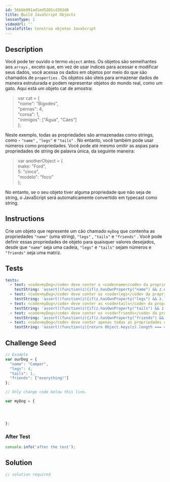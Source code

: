 ```yaml
---
id: 56bbb991ad1ed5201cd392d0
title: Build JavaScript Objects
lessonType: 1
videoUrl: ''
localeTitle: Construa objetos JavaScript
---
```


## Description
<section id="description"> Você pode ter ouvido o termo <code>object</code> antes. Os objetos são semelhantes aos <code>arrays</code> , exceto que, em vez de usar índices para acessar e modificar seus dados, você acessa os dados em objetos por meio do que são chamados de <code>properties</code> . Os objetos são úteis para armazenar dados de maneira estruturada e podem representar objetos do mundo real, como um gato. Aqui está um objeto cat de amostra: <blockquote> var cat = { <br> &quot;nome&quot;: &quot;Bigodes&quot;, <br> &quot;pernas&quot;: 4, <br> &quot;coroa&quot;: 1, <br> &quot;inimigos&quot;: [&quot;Água&quot;, &quot;Cães&quot;] <br> }; </blockquote> Neste exemplo, todas as propriedades são armazenadas como strings, como - <code>&quot;name&quot;</code> , <code>&quot;legs&quot;</code> e <code>&quot;tails&quot;</code> . No entanto, você também pode usar números como propriedades. Você pode até mesmo omitir as aspas para propriedades de string de palavra única, da seguinte maneira: <blockquote> var anotherObject = { <br> make: &quot;Ford&quot;, <br> 5: &quot;cinco&quot;, <br> &quot;modelo&quot;: &quot;foco&quot; <br> }; </blockquote> No entanto, se o seu objeto tiver alguma propriedade que não seja de string, o JavaScript será automaticamente convertido em typecast como string. </section>

## Instructions
<section id="instructions"> Crie um objeto que represente um cão chamado <code>myDog</code> que contenha as propriedades <code>&quot;name&quot;</code> (uma string), <code>&quot;legs&quot;</code> , <code>&quot;tails&quot;</code> e <code>&quot;friends&quot;</code> . Você pode definir essas propriedades de objeto para quaisquer valores desejados, desde que <code>&quot;name&quot;</code> seja uma cadeia, <code>&quot;legs&quot;</code> e <code>&quot;tails&quot;</code> sejam números e <code>&quot;friends&quot;</code> seja uma matriz. </section>

## Tests
<section id='tests'>

```yml
tests:
  - text: <code>myDog</code> deve conter o <code>name</code> da propriedade e deve ser uma <code>string</code> .
    testString: 'assert((function(z){if(z.hasOwnProperty("name") && z.name !== undefined && typeof z.name === "string"){return true;}else{return false;}})(myDog), "<code>myDog</code> should contain the property <code>name</code> and it should be a <code>string</code>.");'
  - text: <code>myDog</code> deve conter as <code>legs</code> da propriedade e deve ser um <code>number</code> .
    testString: 'assert((function(z){if(z.hasOwnProperty("legs") && z.legs !== undefined && typeof z.legs === "number"){return true;}else{return false;}})(myDog), "<code>myDog</code> should contain the property <code>legs</code> and it should be a <code>number</code>.");'
  - text: <code>myDog</code> deve conter as <code>tails</code> da propriedade e deve ser um <code>number</code> .
    testString: 'assert((function(z){if(z.hasOwnProperty("tails") && z.tails !== undefined && typeof z.tails === "number"){return true;}else{return false;}})(myDog), "<code>myDog</code> should contain the property <code>tails</code> and it should be a <code>number</code>.");'
  - text: <code>myDog</code> deve conter os <code>friends</code> da propriedade e deve ser um <code>array</code> .
    testString: 'assert((function(z){if(z.hasOwnProperty("friends") && z.friends !== undefined && Array.isArray(z.friends)){return true;}else{return false;}})(myDog), "<code>myDog</code> should contain the property <code>friends</code> and it should be an <code>array</code>.");'
  - text: <code>myDog</code> deve conter apenas todas as propriedades dadas.
    testString: 'assert((function(z){return Object.keys(z).length === 4;})(myDog), "<code>myDog</code> should only contain all the given properties.");'

```

</section>

## Challenge Seed
<section id='challengeSeed'>

<div id='js-seed'>

```js
// Example
var ourDog = {
  "name": "Camper",
  "legs": 4,
  "tails": 1,
  "friends": ["everything!"]
};

// Only change code below this line.

var myDog = {




};

```

</div>


### After Test
<div id='js-teardown'>

```js
console.info('after the test');
```

</div>

</section>

## Solution
<section id='solution'>

```js
// solution required
```
</section>
